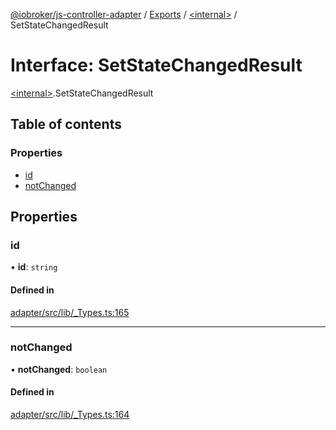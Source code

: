 [@iobroker/js-controller-adapter](../README.md) / [Exports](../modules.md) / [\<internal\>](../modules/internal_.md) / SetStateChangedResult

# Interface: SetStateChangedResult

[\<internal\>](../modules/internal_.md).SetStateChangedResult

## Table of contents

### Properties

- [id](internal_.SetStateChangedResult.md#id)
- [notChanged](internal_.SetStateChangedResult.md#notchanged)

## Properties

### id

• **id**: `string`

#### Defined in

[adapter/src/lib/_Types.ts:165](https://github.com/ioBroker/ioBroker.js-controller/blob/2e8a4aa0/packages/adapter/src/lib/_Types.ts#L165)

___

### notChanged

• **notChanged**: `boolean`

#### Defined in

[adapter/src/lib/_Types.ts:164](https://github.com/ioBroker/ioBroker.js-controller/blob/2e8a4aa0/packages/adapter/src/lib/_Types.ts#L164)
